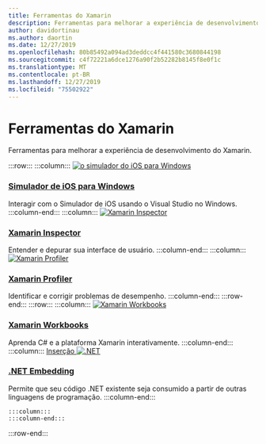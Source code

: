 ```yaml
---
title: Ferramentas do Xamarin
description: Ferramentas para melhorar a experiência de desenvolvimento do Xamarin.
author: davidortinau
ms.author: daortin
ms.date: 12/27/2019
ms.openlocfilehash: 80b85492a094ad3deddcc4f441580c3680844198
ms.sourcegitcommit: c4f72221a6dce1276a90f2b52282b8145f8e0f1c
ms.translationtype: MT
ms.contentlocale: pt-BR
ms.lasthandoff: 12/27/2019
ms.locfileid: "75502922"
---
```

# <a name="xamarin-tools"></a>Ferramentas do Xamarin

Ferramentas para melhorar a experiência de desenvolvimento do Xamarin.

:::row:::
    :::column:::
[![o simulador do iOS para Windows](~/media/index/xamarin-tools-windows-simulator.svg?branch=master)](~/tools/ios-simulator/index.md)

### <a name="ios-simulator-for-windowstoolsios-simulatorindexmd"></a>[Simulador de iOS para Windows](~/tools/ios-simulator/index.md)

Interagir com o Simulador de iOS usando o Visual Studio no Windows.
    :::column-end:::
    :::column:::
[![Xamarin Inspector](~/media/index/xamarin-tools-inspector.svg?branch=master)](~/tools/inspector/index.md)

### <a name="xamarin-inspectortoolsinspectorindexmd"></a>[Xamarin Inspector](~/tools/inspector/index.md)

Entender e depurar sua interface de usuário.
    :::column-end:::
    :::column:::
[![Xamarin Profiler](~/media/index/xamarin-tools-profiler.svg?branch=master)](~/tools/profiler/index.md)

### <a name="xamarin-profilertoolsprofilerindexmd"></a>[Xamarin Profiler](~/tools/profiler/index.md)

Identificar e corrigir problemas de desempenho.
    :::column-end:::
:::row-end:::
:::row:::
    :::column:::
[![Xamarin Workbooks](https://docs.microsoft.com/media/illustrations/dynamics-resource-library.svg)](~/tools/workbooks/index.md)

### <a name="xamarin-workbookstoolsworkbooksindexmd"></a>[Xamarin Workbooks](~/tools/workbooks/index.md)

Aprenda C# e a plataforma Xamarin interativamente.
    :::column-end:::
    :::column:::
[Inserção ![.NET](~/media/index/xamarin-cross-platform-dotnet-embedding.svg)](~/tools/dotnet-embedding/index.md)

### <a name="net-embeddingtoolsdotnet-embeddingindexmd"></a>[.NET Embedding](~/tools/dotnet-embedding/index.md)

Permite que seu código .NET existente seja consumido a partir de outras linguagens de programação.
    :::column-end:::

    :::column:::
    :::column-end:::
    
:::row-end:::
